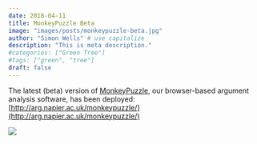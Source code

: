 ```yaml
---
date: 2018-04-11
title: MonkeyPuzzle Beta
image: "images/posts/monkeypuzzle-beta.jpg"
author: "Simon Wells" # use capitalize
description: "This is meta description."
#categories: ["Green Tree"]
#tags: ["green", "tree"]
draft: false
---
```

The latest (beta) version of [MonkeyPuzzle](/page/project/monkeypuzzle), our browser-based argument analysis software, has been deployed: [http://arg.napier.ac.uk/monkeypuzzle/](http://arg.napier.ac.uk/monkeypuzzle/)


![](/img/monkeypuzzle.png)

